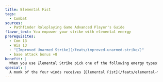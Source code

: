 ```yaml
---
title: Elemental Fist
tags:
  - Combat
sources:
  - Pathfinder Roleplaying Game Advanced Player's Guide
flavor_text: You empower your strike with elemental energy
prerequisites:
  - Con 13
  - Wis 13
  - "[Improved Unarmed Strike](/feats/improved-unarmed-strike/)"
  - base attack bonus +8
benefit: |
  When you use Elemental Strike pick one of the following energy types: acid, cold, electricity, or fire. On a successful hit, the attack deals damage normally plus 1d6 points of damage of the chosen type. You must declare that you are using this feat before you make your attack roll (thus a failed attack roll ruins the attempt). You may attempt an elemental fist attack once per day for every four levels you have attained (see Special), and no more than once per round.
special: |
  A monk of the four winds receives [Elemental Fist](/feats/elemental-fist/) as a bonus feat at 1st level, even if he does not meet the prerequisites. A monk may attempt an [Elemental Fist](/feats/elemental-fist/) attack a number of times per day equal to his monk level, plus one more time per day for every four levels he has in classes other than monk.
---
```


